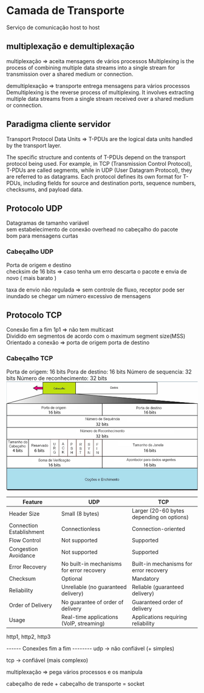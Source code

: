 # Camada de Transporte
Serviço de comunicação host to host

## multiplexação e demultiplexação

multiplexação => aceita mensagens de vários processos 
Multiplexing is the process of combining multiple data streams into a single stream for transmission over a shared medium or connection.

demultiplexação => transporte entrega mensagens para vários processos
Demultiplexing is the reverse process of multiplexing. It involves extracting multiple data streams from a single stream received over a shared medium or connection.


## Paradigma cliente servidor 

Transport Protocol Data Units => T-PDUs are the logical data units handled by the transport layer. <br>

The specific structure and contents of T-PDUs depend on the transport protocol being used. For example, in TCP (Transmission Control Protocol), T-PDUs are called segments, while in UDP (User Datagram Protocol), they are referred to as datagrams. Each protocol defines its own format for T-PDUs, including fields for source and destination ports, sequence numbers, checksums, and payload data.

## Protocolo UDP
Datagramas de tamanho variável <br>
sem estabelecimento de conexão
overhead no cabeçalho do pacote <br>
bom para mensagens curtas  <br>

### Cabeçalho UDP
Porta de origem e destino <br>
checksim de 16 bits => caso tenha um erro descarta o pacote e envia de novo ( mais barato ) <br>

taxa de envio não regulada => sem controle de fluxo, receptor pode ser inundado se chegar um número excessivo de mensagens

## Protocolo TCP
Conexão fim a fim 1p1 => não tem multicast <br>
Dividido em <bold>segmentos</bold> de acordo com o maximum segment size(MSS) <br>
Orientado a conexão => porta de origem porta de destino <br>

### Cabeçalho TCP
Porta de origem: 16 bits
Pora de destino: 16 bits
Número de sequencia: 32 bits
Número de reconhecimento: 32 bits
![cabeçalho](image.png) 

| Feature                       | UDP                                      | TCP                                      |
|-------------------------------|------------------------------------------|------------------------------------------|
| Header Size                   | Small (8 bytes)                          | Larger (20-60 bytes depending on options)|
| Connection Establishment      | Connectionless                           | Connection-oriented                      |
| Flow Control                  | Not supported                            | Supported                                |
| Congestion Avoidance          | Not supported                            | Supported                                |
| Error Recovery                | No built-in mechanisms for error recovery| Built-in mechanisms for error recovery  |
| Checksum                      | Optional                                 | Mandatory                                |
| Reliability                   | Unreliable (no guaranteed delivery)      | Reliable (guaranteed delivery)          |
| Order of Delivery             | No guarantee of order of delivery        | Guaranteed order of delivery            |
| Usage                         | Real-time applications (VoIP, streaming)| Applications requiring reliability       |


http1, http2, http3 


------ Conexões fim a fim --------
udp -> não confiável (+ simples)

tcp -> confiável (mais complexo)


multiplexação => pega vários processos e os manipula

cabeçalho de rede + cabeçalho de transporte = socket

